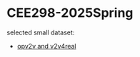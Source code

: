 # CEE298-2025Spring

selected small dataset:

- [opv2v and v2v4real](https://drive.google.com/drive/folders/1NDJ8G2Vk5YCqLJdNAcMYDCjvusIBEzs3?usp=sharing)
